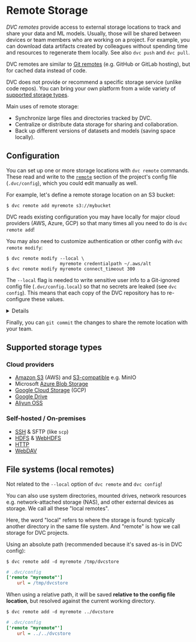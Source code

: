 # Remote Storage

_DVC remotes_ provide access to external storage locations to track and share
your data and ML models. Usually, those will be shared between devices or team
members who are working on a project. For example, you can download data
artifacts created by colleagues without spending time and resources to
regenerate them locally. See also `dvc push` and `dvc pull`.

<admon type="info">

DVC remotes are similar to [Git remotes] (e.g. GitHub or GitLab hosting), but for
<abbr>cached</abbr> data instead of code.

[git remotes]: https://git-scm.com/book/en/v2/Git-Basics-Working-with-Remotes

</admon>

DVC does not provide or recommend a specific storage service (unlike code
repos). You can bring your own platform from a wide variety of
[supported storage types](#supported-storage-types).

Main uses of remote storage:

- Synchronize large files and directories tracked by DVC.
- Centralize or distribute data storage for sharing and collaboration.
- Back up different versions of datasets and models (saving space locally).

## Configuration

You can set up one or more storage locations with `dvc remote` commands. These
read and write to the [`remote`] section of the project's config file
(`.dvc/config`), which you could edit manually as well.

For example, let's define a remote storage location on an S3 bucket:

[`remote`]: /doc/user-guide/project-structure/configuration#remote

```cli
$ dvc remote add myremote s3://mybucket
```

<admon type="tip">

DVC reads existing configuration you may have locally for major cloud providers
(AWS, Azure, GCP) so that many times all you need to do is `dvc remote add`!

</admon>

You may also need to customize authentication or other config with
`dvc remote modify`:

```cli
$ dvc remote modify --local \
                    myremote credentialpath ~/.aws/alt
$ dvc remote modify myremote connect_timeout 300
```

<admon type="warn">

The `--local` flag is needed to write sensitive user info to a Git-ignored
config file (`.dvc/config.local`) so that no secrets are leaked (see
`dvc config`). This means that each copy of the <abbr>DVC repository</abbr> has
to re-configure these values.

</admon>

<details>

### Click to see the resulting config files.

```ini
# .dvc/config
['remote "myremote"']
    url = s3://my-bucket
    connect_timeout = 300
```

```ini
# .dvc/config.local
['remote "myremote"']
    credentialpath = ~/.aws/alt
```

```ini
# .gitignore
.dvc/config.local
```

</details>

Finally, you can `git commit` the changes to share the remote location with your
team.

## Supported storage types

### Cloud providers

- [Amazon S3] (AWS) and [S3-compatible] e.g. MinIO
- Microsoft [Azure Blob Storage]
- [Google Cloud Storage] (GCP)
- [Google Drive]
- [Aliyun OSS]

[amazon s3]: /doc/user-guide/data-management/remote-storage/amazon-s3
[s3-compatible]:
  /doc/user-guide/data-management/remote-storage/amazon-s3#s3-compatible-servers-non-amazon
[azure blob storage]:
  /doc/user-guide/data-management/remote-storage/azure-blob-storage
[google cloud storage]:
  /doc/user-guide/data-management/remote-storage/google-cloud-storage
[google drive]: /doc/user-guide/data-management/remote-storage/google-drive
[aliyun oss]: /doc/user-guide/data-management/remote-storage/aliyun-oss

### Self-hosted / On-premises

- [SSH] & SFTP (like `scp`)
- [HDFS] & [WebHDFS]
- [HTTP]
- [WebDAV]

[ssh]: /doc/user-guide/data-management/remote-storage/ssh
[hdfs]: /doc/user-guide/data-management/remote-storage/hdfs
[webhdfs]: /doc/user-guide/data-management/remote-storage/hdfs#webhdfs
[http]: /doc/user-guide/data-management/remote-storage/http
[webdav]: /doc/user-guide/data-management/remote-storage/webdav

## File systems (local remotes)

<admon type="info">

Not related to the `--local` option of `dvc remote` and `dvc config`!

</admon>

You can also use system directories, mounted drives, network resources e.g.
network-attached storage (NAS), and other external devices as storage. We call
all these "local remotes".

<admon type="info">

Here, the word "local" refers to where the storage is found: typically another
directory in the same file system. And "remote" is how we call storage for
<abbr>DVC projects</abbr>.

</admon>

Using an absolute path (recommended because it's saved as-is in DVC config):

```cli
$ dvc remote add -d myremote /tmp/dvcstore
```

```ini
# .dvc/config
['remote "myremote"']
    url = /tmp/dvcstore
```

When using a relative path, it will be saved **relative to the config file
location**, but resolved against the current working directory.

```cli
$ dvc remote add -d myremote ../dvcstore
```

```ini
# .dvc/config
['remote "myremote"']
    url = ../../dvcstore
```
